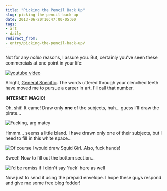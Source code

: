 ```yaml
---
title: "Picking the Pencil Back Up"
slug: picking-the-pencil-back-up
date: 2013-06-20T10:47:00-05:00
tags:
- art
- daily
redirect_from:
- entry/picking-the-pencil-back-up/
---
```

Not for any *noble* reasons, I assure you. But, certainly you've seen these commercials at one point in your life:

[![youtube video](https://img.youtube.com/vi/gueUrgf5mPs/0.jpg)](https://www.youtube.com/watch?v=gueUrgf5mPs&youtube-thumb)

Alright, [General Specific](http://www.youtube.com/watch?v=RUMSzogqM_Y). The words uttered through your clenched teeth have moved me to pursue a career in art. I'll call that number.

**INTERNET MAGIC!**

Oh, shit! It came! Draw only **one** of the subjects, huh... guess I'll draw the pirate...

![](http://i.imgur.com/sE8J0Ydh.jpg "Fucking, arg matey")

Hmmm... seems a little bland. I have drawn only one of their subjects, but I need to fill in this white space...

![](http://i.imgur.com/nwtNjdih.jpg "Of course I would draw Squid Girl. Also, fuck hands!")

Sweet! Now to fill out the bottom section...

![](http://i.imgur.com/vsFgdrXh.jpg "I'd be remiss if I didn't say 'fuck' here as well")

Now just to send it using the prepaid envelope. I hope these guys respond and give me some free blog fodder!
